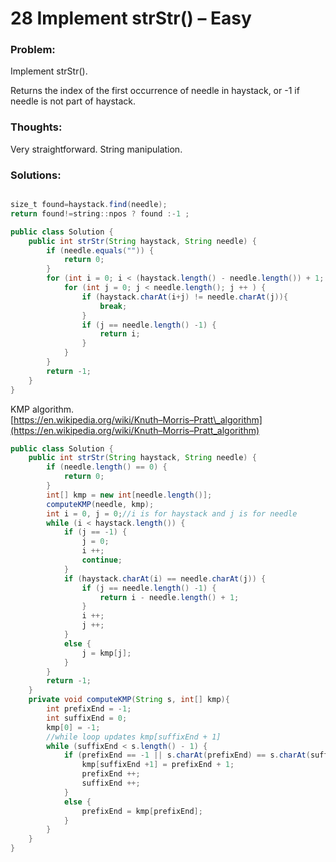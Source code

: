 # 28 Implement strStr\(\) – Easy

### Problem:

Implement strStr\(\).

Returns the index of the first occurrence of needle in haystack, or -1 if needle is not part of haystack.

### Thoughts:

Very straightforward. String manipulation.  


### Solutions:

```java

size_t found=haystack.find(needle);   
return found!=string::npos ? found :-1 ;

public class Solution {
    public int strStr(String haystack, String needle) {
        if (needle.equals("")) {
            return 0;
        }
        for (int i = 0; i < (haystack.length() - needle.length()) + 1; i ++ ){
            for (int j = 0; j < needle.length(); j ++ ) {
                if (haystack.charAt(i+j) != needle.charAt(j)){
                    break;
                }
                if (j == needle.length() -1) {
                    return i;
                }
            }
        }
        return -1;
    }
}
```

KMP algorithm.  
[https://en.wikipedia.org/wiki/Knuth–Morris–Pratt\_algorithm](https://en.wikipedia.org/wiki/Knuth–Morris–Pratt_algorithm)

```java
public class Solution {
    public int strStr(String haystack, String needle) {
        if (needle.length() == 0) {
            return 0;
        }
        int[] kmp = new int[needle.length()];
        computeKMP(needle, kmp);
        int i = 0, j = 0;//i is for haystack and j is for needle
        while (i < haystack.length()) {
            if (j == -1) {
                j = 0;
                i ++;
                continue;
            }
            if (haystack.charAt(i) == needle.charAt(j)) {
                if (j == needle.length() -1) {
                    return i - needle.length() + 1;
                }
                i ++;
                j ++;
            }
            else {
                j = kmp[j];
            }
        }
        return -1;
    }
    private void computeKMP(String s, int[] kmp){
        int prefixEnd = -1;
        int suffixEnd = 0;
        kmp[0] = -1;
        //while loop updates kmp[suffixEnd + 1]
        while (suffixEnd < s.length() - 1) {
            if (prefixEnd == -1 || s.charAt(prefixEnd) == s.charAt(suffixEnd)) {
                kmp[suffixEnd +1] = prefixEnd + 1;
                prefixEnd ++;
                suffixEnd ++;
            }
            else {
                prefixEnd = kmp[prefixEnd];   
            }
        }
    }
}
```



